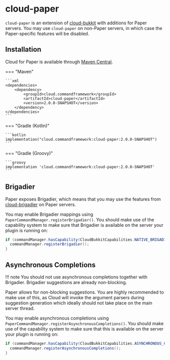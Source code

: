 # cloud-paper

`cloud-paper` is an extension of [cloud-bukkit](bukkit.md) with additions for Paper servers. You may use
`cloud-paper` on non-Paper servers, in which case the Paper-specific features will be disabled.

## Installation

Cloud for Paper is available through [Maven Central](https://search.maven.org/search?q=cloud.commandframework).

<!-- prettier-ignore -->
=== "Maven"

    ```xml
    <dependencies>
        <dependency>
            <groupId>cloud.commandframework</groupId>
            <artifactId>cloud-paper</artifactId>
            <version>2.0.0-SNAPSHOT</version>
        </dependency>
    </dependencies>
    ```

=== "Gradle (Kotlin)"

    ```kotlin
    implementation("cloud.commandframework:cloud-paper:2.0.0-SNAPSHOT")
    ```

=== "Gradle (Groovy)"

    ```groovy
    implementation 'cloud.commandframework:cloud-paper:2.0.0-SNAPSHOT'
    ```

## Brigadier

Paper exposes Brigadier, which means that you may use the features from [cloud-brigadier](brigadier.md) on Paper
servers.

You may enable Brigadier mappings using `PaperCommandManager.registerBrigadier()`. You should make use of the
capability system to make sure that Brigadier is available on the server your plugin is running on:

```java
if (commandManager.hasCapability(CloudBukkitCapabilities.NATIVE_BRIGADIER)) {
  commandManager.registerBrigadier();
}
```

## Asynchronous Completions

<!-- prettier-ignore -->
!!! note
    You should not use asynchronous completions together with Brigadier. Brigadier suggestions are already non-blocking.

Paper allows for non-blocking suggestions. You are highly recommended to make use of this, as Cloud will invoke
the argument parsers during suggestion generation which ideally should not take place on the main server thread.

You may enable asynchronous completions using `PaperCommandManager.registerAsynchronousCompletions()`.
You should make use of the capability system to make sure that this is available on the server your plugin is running on:

```java
if (commandManager.hasCapability(CloudBukkitCapabilities.ASYNCHRONOUS_COMPLETION)) {
  commandManager.registerAsynchronousCompletions();
}
```

